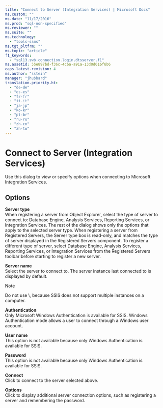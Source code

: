 ```yaml
---
title: "Connect to Server (Integration Services) | Microsoft Docs"
ms.custom: ""
ms.date: "11/17/2016"
ms.prod: "sql-non-specified"
ms.reviewer: ""
ms.suite: ""
ms.technology: 
  - "tools-ssms"
ms.tgt_pltfrm: ""
ms.topic: "article"
f1_keywords: 
  - "sql13.swb.connection.login.dtsserver.f1"
ms.assetid: 5be897bd-f36c-4c6a-a91a-13d0d016f8b6
caps.latest.revision: 4
ms.author: "sstein"
manager: "jhubbard"
translation.priority.ht: 
  - "de-de"
  - "es-es"
  - "fr-fr"
  - "it-it"
  - "ja-jp"
  - "ko-kr"
  - "pt-br"
  - "ru-ru"
  - "zh-cn"
  - "zh-tw"
---
```

# Connect to Server (Integration Services)
Use this dialog to view or specify options when connecting to Microsoft Integration Services.  
  
## Options  
**Server type**  
When registering a server from Object Explorer, select the type of server to connect to: Database Engine, Analysis Services, Reporting Services, or Integration Services. The rest of the dialog shows only the options that apply to the selected server type. When registering a server from Registered Servers, the Server type box is read-only, and matches the type of server displayed in the Registered Servers component. To register a different type of server, select Database Engine, Analysis Services, Reporting Services, or Integration Services from the Registered Servers toolbar before starting to register a new server.  
  
**Server name**  
Select the server to connect to. The server instance last connected to is displayed by default.  
  
> [!NOTE]  
> Do not use *<servername>*\\*<instancename>*, because SSIS does not support multiple instances on a computer.  
  
**Authentication**  
Only Microsoft Windows Authentication is available for SSIS. Windows Authentication mode allows a user to connect through a Windows user account.  
  
**User name**  
This option is not available because only Windows Authentication is available for SSIS.  
  
**Password**  
This option is not available because only Windows Authentication is available for SSIS.  
  
**Connect**  
Click to connect to the server selected above.  
  
**Options**  
Click to display additional server connection options, such as registering a server and remembering the password.  
  
